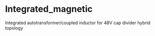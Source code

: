 # Integrated_magnetic
Integrated autotransformer/coupled inductor for 48V cap divider hybrid topology
